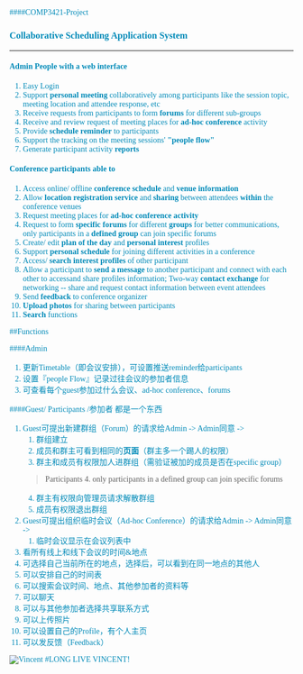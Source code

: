 <font color=#008AB8 face="Calibri">

####COMP3421-Project

### Collaborative Scheduling Application System
***

#### Admin People with a web interface

1. Easy Login 
2. Support **personal meeting** collaboratively among participants like the session topic, meeting location and attendee response, etc
3. Receive requests from participants to form **forums** for different sub-groups
4. Receive and review request of meeting places for **ad-hoc conference** activity
5. Provide **schedule reminder** to participants
6. Support the tracking on the meeting sessions' **"people flow"**
7. Generate participant activity **reports**

#### Conference participants able to 

1. Access online/ offline **conference schedule** and **venue information**
2. Allow **location registration service** and **sharing** between attendees **within** the conference venues
3. Request meeting places for **ad-hoc conference activity**
4. Request to form **specific forums** for different **groups** for better communications, only participants in a **defined group** can join specific forums
5. Create/ edit **plan of the day** and **personal interest** profiles
6. Support **personal schedule** for joining different activities in a conference
6. Access/ **search interest profiles** of other participant
7. Allow a participant to **send a message** to another participant and connect with each other to accessand share profiles information; Two-way **contact exchange** for networking -- share and request contact information between event attendees
8. Send **feedback** to conference organizer
9. **Upload photos** for sharing between participants
10. **Search** functions


##Functions

####Admin
1. 更新Timetable（即会议安排），可设置推送reminder给participants
2. 设置『people Flow』记录过往会议的参加者信息
3. 可查看每个guest参加过什么会议、ad-hoc conference、forums

####Guest/ Participants /参加者 都是一个东西
1. Guest可提出新建群组（Forum）的请求给Admin -> Admin同意 ->    
	1. 群组建立
	2. 成员和群主可看到相同的**页面**（群主多一个踢人的权限）
	3. 群主和成员有权限加人进群组（需验证被加的成员是否在specific group）    
	> Participants 4. only participants in a defined group can join specific forums
	4. 群主有权限向管理员请求解散群组
	5. 成员有权限退出群组
2. Guest可提出组织临时会议（Ad-hoc Conference）的请求给Admin -> Admin同意 ->
	1. 临时会议显示在会议列表中
3. 看所有线上和线下会议的时间&地点
4. 可选择自己当前所在的地点，选择后，可以看到在同一地点的其他人
5. 可以安排自己的时间表
6. 可以搜索会议时间、地点、其他参加者的资料等
7. 可以聊天
8. 可以与其他参加者选择共享联系方式
9. 可以上传照片
10. 可以设置自己的Profile，有个人主页
11. 可以发反馈（Feedback）

![Vincent](http://www.comp.polyu.edu.hk/files/staff-profile-picture-ng-vincent.jpg)
#LONG LIVE VINCENT!
